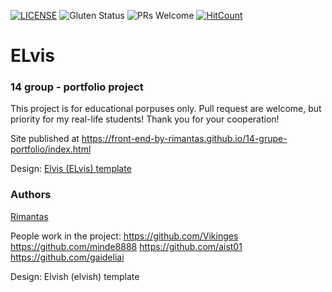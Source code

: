 [![LICENSE](https://img.shields.io/badge/license-MIT-blue.svg?style=flat-square)](https://github.com/belauzas/HTML5-website-template/blob/master/LICENSE.md)
![Gluten Status](https://img.shields.io/badge/Gluten-Free-green.svg)
![PRs Welcome](https://img.shields.io/badge/PRs-welcome-brightgreen.svg)
[![HitCount](http://hits.dwyl.com/front-end-by-rimantas/14-grupe-portfolio.svg)](https://front-end-by-rimantas.github.io/14-grupe-portfolio-elvish/)

# ELvis
### 14 group - portfolio project

This project is for educational porpuses only. Pull request are welcome, but priority for my real-life students! Thank you for your cooperation!

Site published at https://front-end-by-rimantas.github.io/14-grupe-portfolio/index.html

Design: [Elvis (ELvis) template](https://front-end-by-rimantas.github.io/14-grupe-portfolio-elvish/)

### Authors
[Rimantas](https://github.com/belauzas)

People work in the project:
https://github.com/Vikinges
https://github.com/minde8888
https://github.com/aist01
https://github.com/gaideliai


Design: Elvish (elvish) template

